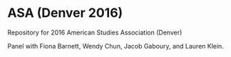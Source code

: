 # ASA (Denver 2016) 

Repository for 2016 American Studies Association (Denver) 

Panel with Fiona Barnett, Wendy Chun, Jacob Gaboury, and Lauren Klein.

